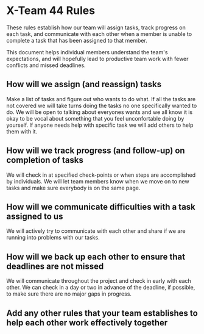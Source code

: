 # X-Team 44 Rules

These rules establish how our team will assign tasks,
track progress on each task, and communicate with each other 
when a member is unable to complete a task that has been assigned to that member.

This document helps individual members understand the team's expectations,
and will hopefully lead to productive team work with fewer conflicts
and missed deadlines.

## How will we assign (and reassign) tasks
Make a list of tasks and figure out who wants to do what. If all the tasks are not covered we will take turns doing the tasks
no one specifically wanted to do. 
We will be open to talking about everyones wants and we all know it is okay to be vocal about something that you feel
unconfortable doing by yourself. If anyone needs help with specific task we will add others to help them with it.
 
## How will we track progress (and follow-up) on completion of tasks
We will check in at specified check-points or when steps are accomplished by individuals. We will let team members know when we move on to new tasks and make sure everybody is on the same page.


## How will we communicate difficulties with a task assigned to us
We will actively try to communicate with each other and share if we are running into problems with our tasks. 


## How will we back up each other to ensure that deadlines are not missed
We will communicate throughout the project and check in early with each other. We can check in a day or two in advance of the deadline, if possible, to make sure there are no major gaps in progress.


## Add any other rules that your team establishes to help each other work effectively together



